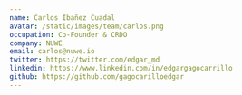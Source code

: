 ```yaml
---
name: Carlos Ibañez Cuadal
avatar: /static/images/team/carlos.png
occupation: Co-Founder & CRDO
company: NUWE
email: carlos@nuwe.io
twitter: https://twitter.com/edgar_md
linkedin: https://www.linkedin.com/in/edgargagocarrillo
github: https://github.com/gagocarilloedgar
---
```

